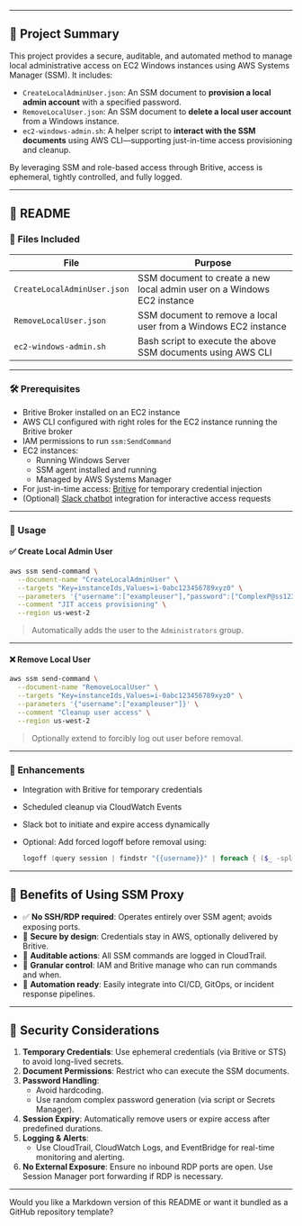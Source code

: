
---

## 📘 Project Summary

This project provides a secure, auditable, and automated method to manage local administrative access on EC2 Windows instances using AWS Systems Manager (SSM). It includes:

- `CreateLocalAdminUser.json`: An SSM document to **provision a local admin account** with a specified password.
- `RemoveLocalUser.json`: An SSM document to **delete a local user account** from a Windows instance.
- `ec2-windows-admin.sh`: A helper script to **interact with the SSM documents** using AWS CLI—supporting just-in-time access provisioning and cleanup.

By leveraging SSM and role-based access through Britive, access is ephemeral, tightly controlled, and fully logged.

---

## 📄 README

### 📂 Files Included

| File                        | Purpose                                                                  |
|-----------------------------|--------------------------------------------------------------------------|
| `CreateLocalAdminUser.json` | SSM document to create a new local admin user on a Windows EC2 instance  |
| `RemoveLocalUser.json`      | SSM document to remove a local user from a Windows EC2 instance          |
| `ec2-windows-admin.sh`      | Bash script to execute the above SSM documents using AWS CLI             |

---

### 🛠️ Prerequisites

- Britive Broker installed on an EC2 instance
- AWS CLI configured with right roles for the EC2 instance running the Britive broker
- IAM permissions to run `ssm:SendCommand`
- EC2 instances:
  - Running Windows Server
  - SSM agent installed and running
  - Managed by AWS Systems Manager
- For just-in-time access: [Britive](https://docs.britive.com/docs/overview-accessbroker) for temporary credential injection
- (Optional) [Slack chatbot](https://docs.britive.com/docs/configuring-slack-app) integration for interactive access requests

---

### 🚀 Usage

#### ✅ Create Local Admin User

```bash
aws ssm send-command \
  --document-name "CreateLocalAdminUser" \
  --targets "Key=instanceIds,Values=i-0abc123456789xyz0" \
  --parameters '{"username":["exampleuser"],"password":["ComplexP@ss123"]}' \
  --comment "JIT access provisioning" \
  --region us-west-2
```

> Automatically adds the user to the `Administrators` group.

---

#### ❌ Remove Local User

```bash
aws ssm send-command \
  --document-name "RemoveLocalUser" \
  --targets "Key=instanceIds,Values=i-0abc123456789xyz0" \
  --parameters '{"username":["exampleuser"]}' \
  --comment "Cleanup user access" \
  --region us-west-2
```

> Optionally extend to forcibly log out user before removal.

---

### 🧠 Enhancements

- Integration with Britive for temporary credentials
- Scheduled cleanup via CloudWatch Events
- Slack bot to initiate and expire access dynamically
- Optional: Add forced logoff before removal using:

  ```powershell
  logoff (query session | findstr "{{username}}" | foreach { ($_ -split '\s+')[2] })
  ```

---

## 🧰 Benefits of Using SSM Proxy

- ✅ **No SSH/RDP required**: Operates entirely over SSM agent; avoids exposing ports.
- 🔐 **Secure by design**: Credentials stay in AWS, optionally delivered by Britive.
- 📜 **Auditable actions**: All SSM commands are logged in CloudTrail.
- 🎯 **Granular control**: IAM and Britive manage who can run commands and when.
- 🔄 **Automation ready**: Easily integrate into CI/CD, GitOps, or incident response pipelines.

---

## 🔐 Security Considerations

1. **Temporary Credentials**: Use ephemeral credentials (via Britive or STS) to avoid long-lived secrets.
2. **Document Permissions**: Restrict who can execute the SSM documents.
3. **Password Handling**:
   - Avoid hardcoding.
   - Use random complex password generation (via script or Secrets Manager).
4. **Session Expiry**: Automatically remove users or expire access after predefined durations.
5. **Logging & Alerts**:
   - Use CloudTrail, CloudWatch Logs, and EventBridge for real-time monitoring and alerting.
6. **No External Exposure**: Ensure no inbound RDP ports are open. Use Session Manager port forwarding if RDP is necessary.

---

Would you like a Markdown version of this README or want it bundled as a GitHub repository template?
